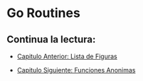 # Go Routines

## Continua la lectura:

- [Capitulo Anterior: Lista de Figuras](./../42_Listas-Figuras)

- [Capitulo Siguiente: Funciones Anonimas](./../44_Funciones-Anonimas)
